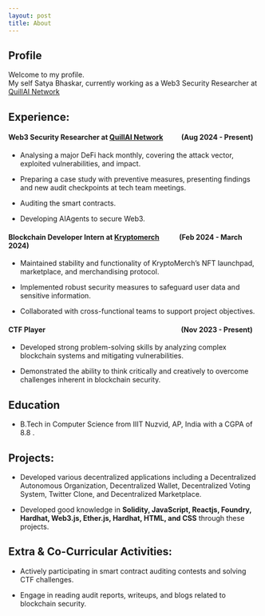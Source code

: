 ```yaml
---
layout: post
title: About
---
```


## Profile

Welcome to my profile.<br>
My self Satya Bhaskar, currently working as a Web3 Security Researcher at [QuillAI Network](https://x.com/QuillAI_Network)



## Experience:

#### Web3 Security Researcher at  [QuillAI Network](https://x.com/QuillAI_Network)&nbsp;&nbsp;&nbsp;&nbsp;&nbsp;&nbsp;&nbsp;&nbsp;&nbsp;&nbsp;  (Aug 2024 -  Present)

- Analysing  a major DeFi hack monthly, covering the attack vector, exploited vulnerabilities, and impact. 

- Preparing a case study with preventive measures, presenting findings and new audit checkpoints at tech team meetings.

- Auditing the smart contracts.

- Developing AIAgents to secure Web3.




#### Blockchain Developer Intern at  [Kryptomerch](https://kryptomerch.io/)&nbsp;&nbsp;&nbsp;&nbsp;&nbsp;&nbsp;&nbsp;&nbsp;&nbsp;&nbsp;&nbsp; (Feb 2024 - March 2024)

- Maintained stability and functionality of KryptoMerch’s NFT launchpad, marketplace, and merchandising protocol.

- Implemented robust security measures to safeguard user data and sensitive information.

- Collaborated with cross-functional teams to support project objectives.

#### CTF Player &nbsp;&nbsp;&nbsp;&nbsp;&nbsp;&nbsp;&nbsp;&nbsp;&nbsp;&nbsp;&nbsp;&nbsp;&nbsp;&nbsp;&nbsp;&nbsp;&nbsp;&nbsp;&nbsp;&nbsp;&nbsp;&nbsp;&nbsp;&nbsp;&nbsp;&nbsp;&nbsp;&nbsp;&nbsp;&nbsp;&nbsp;&nbsp;&nbsp;&nbsp;&nbsp;&nbsp;&nbsp;&nbsp;&nbsp;&nbsp;&nbsp;&nbsp;&nbsp;&nbsp;&nbsp;&nbsp;&nbsp;&nbsp;&nbsp;&nbsp;&nbsp;&nbsp;&nbsp;&nbsp;&nbsp;&nbsp;&nbsp;&nbsp;&nbsp;&nbsp;&nbsp;&nbsp;&nbsp;&nbsp;&nbsp;&nbsp;&nbsp;&nbsp;&nbsp;&nbsp;&nbsp;&nbsp;&nbsp;&nbsp;&nbsp;&nbsp;&nbsp;&nbsp;&nbsp;&nbsp;&nbsp;(Nov 2023 - Present)

- Developed strong problem-solving skills by analyzing complex blockchain systems and mitigating vulnerabilities.

* Demonstrated the ability to think critically and creatively to overcome challenges inherent in blockchain security.

## Education

- B.Tech in Computer Science from IIIT Nuzvid, AP, India with a  CGPA of 8.8 .



## Projects:

- Developed various decentralized applications including a Decentralized Autonomous Organization, Decentralized Wallet, Decentralized Voting System, Twitter Clone, and Decentralized Marketplace.

- Developed good knowledge in **Solidity, JavaScript, Reactjs, Foundry, Hardhat, Web3.js, Ether.js, Hardhat, HTML, and CSS** through these projects.


## Extra & Co-Curricular Activities:

- Actively participating in smart contract auditing contests and solving CTF challenges.

- Engage in reading audit reports, writeups, and blogs related to blockchain security.


